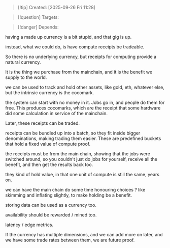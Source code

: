 
>[!tip] Created: [2025-09-26 Fri 11:28]

>[!question] Targets: 

>[!danger] Depends: 

having a made up currency is a bit stupid, and that gig is up.

instead, what we could do, is have compute receipts be tradeable.

So there is no underlying currency, but receipts for computing provide a natural currency.

It is the thing we purchase from the mainchain, and it is the benefit we supply to the world.

we can be used to track and hold other assets, like gold, eth, whatever else, but the intrinsic currency is the cocomark.

the system can start with no money in it.  Jobs go in, and people do them for free.  This produces cocomarks, which are the receipt that some hardware did some calculation in service of the mainchain.

Later, these receipts can be traded.

receipts can be bundled up into a batch, so they fit inside bigger denominations, making trading them easier.  These are predefined buckets that hold a fixed value of compute proof.

the receipts must be from the main chain, showing that the jobs were switched around, so you couldn't just do jobs for yourself, receive all the benefit, and then get the results back too.

they kind of hold value, in that one unit of compute is still the same, years on.

we can have the main chain do some time honouring choices ?
like skimming and inflating slightly, to make holding be a benefit.

storing data can be used as a currency too.

availability should be rewarded / mined too.

latency / edge metrics.

If the currency has multiple dimensions, and we can add more on later, and we have some trade rates between them, we are future proof.